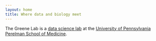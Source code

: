 ```yaml
---
layout: home
title: Where data and biology meet
---
```


The Greene Lab is a [data science lab](https://en.wikipedia.org/wiki/Dry_lab) at the [University of Pennsylvania Perelman School of Medicine](https://www.med.upenn.edu/).
